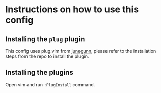 # Instructions on how to use this config

## Installing the `plug` plugin
This config uses plug.vim from
[junegunn](https://github.com/junegunn/vim-plug), please refer to the
installation steps from the repo to install the plugin.

## Installing the plugins
Open vim and run `:PlugInstall` command.
